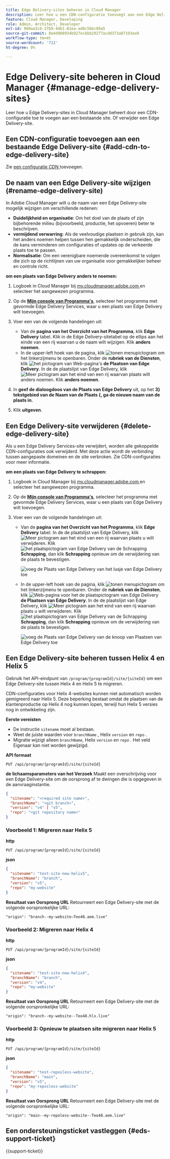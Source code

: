```yaml
---
title: Edge Delivery-sites beheren in Cloud Manager
description: Leer hoe u een CDN-configuratie toevoegt aan een Edge Delivery-site of een Edge Delivery-site verwijdert.
feature: Cloud Manager, Developing
role: Admin, Architect, Developer
exl-id: 960aa3c6-27b9-44b1-81ea-ad8c5bbc99a5
source-git-commit: 8e4d988934b927ecbbb29277acdd373a87193ea9
workflow-type: tm+mt
source-wordcount: '712'
ht-degree: 0%

---
```


# Edge Delivery-site beheren in Cloud Manager {#manage-edge-delivery-sites}

Leer hoe u Edge Delivery-sites in Cloud Manager beheert door een CDN-configuratie toe te voegen aan een bestaande site. Of verwijder een Edge Delivery-site.

## Een CDN-configuratie toevoegen aan een bestaande Edge Delivery-site {#add-cdn-to-edge-delivery-site}

Zie [ een configuratie CDN ](/help/implementing/cloud-manager/cdn-configurations/add-cdn-config.md) toevoegen.

## De naam van een Edge Delivery-site wijzigen (#rename-edge-delivery-site)

In Adobe Cloud Manager wilt u de naam van een Edge Delivery-site mogelijk wijzigen om verschillende redenen:

* **Duidelijkheid en organisatie**: Om het doel van de plaats of zijn bijbehorende milieu (bijvoorbeeld, productie, het opvoeren) beter te beschrijven.
* **vermijdend verwarring**: Als de veelvoudige plaatsen in gebruik zijn, kan het anders noemen helpen tussen hen gemakkelijk onderscheiden, die de kans verminderen om configuraties of updates op de verkeerde plaats toe te passen.
* **Normalisatie**: Om een verenigbare noemende overeenkomst te volgen die zich op de richtlijnen van uw organisatie voor gemakkelijker beheer en controle richt.

**om een plaats van Edge Delivery anders te noemen:**

1. Logboek in Cloud Manager bij [ my.cloudmanager.adobe.com ](https://my.cloudmanager.adobe.com/) en selecteer het aangewezen programma.
1. Op de **[Mijn console van Programma&#39;s](/help/implementing/cloud-manager/navigation.md#my-programs)**, selecteer het programma met gevormde Edge Delivery Services, waar u een plaats van Edge Delivery wilt toevoegen.
1. Voer een van de volgende handelingen uit:

   * Van de **pagina van het Overzicht van het Programma**, klik **Edge Delivery** tabel. Klik in de Edge Delivery-sitetabel op de ellips aan het einde van een rij waarvan u de naam wilt wijzigen.
Klik **anders noemen**.
   * In de upper-left hoek van de pagina, klik ![ tonen menupictogram ](https://spectrum.adobe.com/static/icons/workflow_18/Smock_ShowMenu_18_N.svg) om het linkerzijmenu te openbaren. Onder de **rubriek van de Diensten**, klik ![ het pictogram van Web-pagina&#39;s ](https://spectrum.adobe.com/static/icons/workflow_18/Smock_WebPages_18_N.svg) **de Plaatsen van Edge Delivery**.
In de de plaatslijst van Edge Delivery, klik ![ Meer pictogram ](https://spectrum.adobe.com/static/icons/workflow_18/Smock_More_18_N.svg) aan het eind van een rij waarvan plaats wilt anders noemen. Klik **anders noemen**.

1. In **geef de dialoogdoos van de Plaats van Edge Delivery** uit, op het **3} tekstgebied van de Naam van de Plaats {, ga de nieuwe naam van de plaats in.**

1. Klik **uitgeven**.

## Een Edge Delivery-site verwijderen {#delete-edge-delivery-site}

Als u een Edge Delivery Services-site verwijdert, worden alle gekoppelde CDN-configuraties ook verwijderd. Met deze actie wordt de verbinding tussen aangepaste domeinen en de site verbroken. Zie CDN-configuraties voor meer informatie. <!-- https://wiki.corp.adobe.com/display/DMSArchitecture/%5BKT%5D+Cloud+Manager+2024.9.0+Release -->

**om een plaats van Edge Delivery te schrappen:**

1. Logboek in Cloud Manager bij [ my.cloudmanager.adobe.com ](https://my.cloudmanager.adobe.com/) en selecteer het aangewezen programma.
1. Op de **[Mijn console van Programma&#39;s](/help/implementing/cloud-manager/navigation.md#my-programs)**, selecteer het programma met gevormde Edge Delivery Services, waar u een plaats van Edge Delivery wilt toevoegen.
1. Voer een van de volgende handelingen uit:

   * Van de **pagina van het Overzicht van het Programma**, klik **Edge Delivery** tabel. In de de plaatslijst van Edge Delivery, klik ![ Meer pictogram ](https://spectrum.adobe.com/static/icons/workflow_18/Smock_More_18_N.svg) aan het eind van een rij waarvan plaats u wilt verwijderen.
Klik ![ het plaatspictogram van Edge Delivery van de Schrapping ](https://spectrum.adobe.com/static/icons/workflow_18/Smock_Delete_18_N.svg) **Schrapping**, dan klik **Schrapping** opnieuw om de verwijdering van de plaats te bevestigen.

     ![ voeg de Plaats van Edge Delivery van het lusje van Edge Delivery toe ](/help/implementing/cloud-manager/assets/cm-eds-delete1.png)

   * In de upper-left hoek van de pagina, klik ![ tonen menupictogram ](https://spectrum.adobe.com/static/icons/workflow_18/Smock_ShowMenu_18_N.svg) om het linkerzijmenu te openbaren. Onder de **rubriek van de Diensten**, klik ![ Web-pagina voor het de plaatspictogram van Edge Delivery ](https://spectrum.adobe.com/static/icons/workflow_18/Smock_WebPages_18_N.svg) **de Plaatsen van Edge Delivery**.
In de de plaatslijst van Edge Delivery, klik ![ Meer pictogram ](https://spectrum.adobe.com/static/icons/workflow_18/Smock_More_18_N.svg) aan het eind van een rij waarvan plaats u wilt verwijderen. Klik ![ het plaatspictogram van Edge Delivery van de Schrapping ](https://spectrum.adobe.com/static/icons/workflow_18/Smock_Delete_18_N.svg) **Schrapping**, dan klik **Schrapping** opnieuw om de verwijdering van de plaats te bevestigen.

     ![ voeg de Plaats van Edge Delivery van de knoop van Plaatsen van Edge Delivery toe ](/help/implementing/cloud-manager/assets/cm-eds-delete2.png)

## Een Edge Delivery-site beheren tussen Helix 4 en Helix 5

Gebruik het API-eindpunt van `/program/{programId}/site/{siteId}` om een Edge Delivery-site tussen Helix 4 en Helix 5 te migreren.

CDN-configuraties voor Helix 4-websites kunnen niet automatisch worden gemigreerd naar Helix 5. Deze beperking bestaat omdat de plaatsen van de klantenproductie op Helix 4 nog kunnen lopen, terwijl hun Helix 5 versies nog in ontwikkeling zijn.

**Eerste vereisten**

* De instructie `sitename` moet al bestaan.
* Weet de juiste waarden voor `branchName` , Helix `version` en `repo` .
* Migratie wijzigt alleen `branchName`, Helix `version` en `repo` . Het veld Eigenaar kan niet worden gewijzigd.

**API formaat**

```http
PUT /api/program/{programId}/site/{siteId}
```

**de lichaamsparameters van het Verzoek**
Maakt een overschrijving voor een Edge Delivery-site om de oorsprong af te dwingen die is opgegeven in de aanvraaginstantie.

```json
{
  "sitename": "<required site name>",
  "branchName": "<git branch>",
  "version": "v4" | "v5",
  "repo": "<git repository name>"
}
```

### Voorbeeld 1: Migreren naar Helix 5

**http**

```http
PUT /api/program/{programId}/site/{siteId}
```

**json**

```json
{
  "sitename": "test-site-new-helix5",
  "branchName": "branch",
  "version": "v5",
  "repo": "my-website"
}
```

**Resultaat van Oorsprong URL**
Retourneert een Edge Delivery-site met de volgende oorspronkelijke URL:

`"origin": "branch--my-website–Teo48.aem.live"`


### Voorbeeld 2: Migreren naar Helix 4

**http**

```http
PUT /api/program/{programId}/site/{siteId}
```

**json**

```json
{
  "sitename": "test-site-new-helix4",
  "branchName": "branch",
  "version": "v4",
  "repo": "my-website"
}
```

**Resultaat van Oorsprong URL**
Retourneert een Edge Delivery-site met de volgende oorspronkelijke URL:

`"origin": "branch--my-website--Teo48.hlx.live"`

### Voorbeeld 3: Opnieuw te plaatsen site migreren naar Helix 5

**http**

```http
PUT /api/program/{programId}/site/{siteId}
```

**json**

```json
{
  "sitename": "test-reposless-website",
  "branchName": "main",
  "version": "v5",
  "repo": "my-reposless-website"
}
```

**Resultaat van Oorsprong URL**
Retourneert een Edge Delivery-site met de volgende oorspronkelijke URL:

`"origin": "main--my-repoless-website--Teo48.aem.live"`

## Een ondersteuningsticket vastleggen {#eds-support-ticket}

{{support-ticket}}
